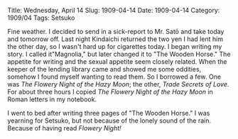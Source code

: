 Title: Wednesday, April 14
Slug: 1909-04-14
Date: 1909-04-14
Category: 1909/04
Tags: Setsuko

Fine weather. I decided to send in a sick-report to Mr. Satō and take today and tomorrow off. Last night Kindaichi returned the two yen I had lent him the other day, so I wasn't hard up for cigarettes today. I began writing my story. I called it"Magnolia," but later changed it to "The Wooden Horse."
The appetite for writing and the sexual appetite seem closely related. When the keeper of the lending library came and showed me some oddities, somehow I found myself wanting to read them. So I borrowed a few. One was *The Flowery Night of the Hazy Moon*; the other, *Trade Secrets of Love*. For about three hours I copied *The Flowery Night of the Hazy Moon* in Roman letters in my notebook.

I went to bed after writing three pages of "The Wooden Horse." I was yearning for Setsuko, but not because of the lonely sound of the rain. Because of having read *Flowery Night!*